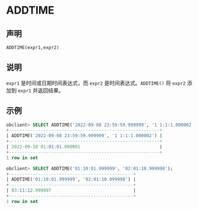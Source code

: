 # ADDTIME

## 声明
```sql
ADDTIME(expr1,expr2)
```

## 说明

`expr1` 是时间或日期时间表达式，而 `expr2` 是时间表达式。`ADDTIME()` 将 `expr2` 添加到 `expr1` 并返回结果。

## 示例

```sql
obclient> SELECT ADDTIME('2022-09-08 23:59:59.999999', '1 1:1:1.000002');
+---------------------------------------------------------+
| ADDTIME('2022-09-08 23:59:59.999999', '1 1:1:1.000002') |
+---------------------------------------------------------+
| 2022-09-10 01:01:01.000001                              |
+---------------------------------------------------------+
1 row in set 

obclient> SELECT ADDTIME('01:10:01.999999', '02:01:10.999998');
+-----------------------------------------------+
| ADDTIME('01:10:01.999999', '02:01:10.999998') |
+-----------------------------------------------+
| 03:11:12.999997                               |
+-----------------------------------------------+
1 row in set
```